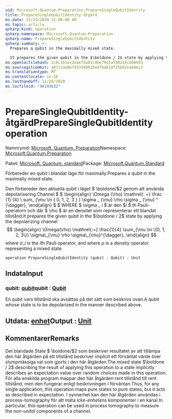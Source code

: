 ```yaml
---
uid: Microsoft.Quantum.Preparation.PrepareSingleQubitIdentity
title: PrepareSingleQubitIdentity-åtgärd
ms.date: 11/25/2020 12:00:00 AM
ms.topic: article
qsharp.kind: operation
qsharp.namespace: Microsoft.Quantum.Preparation
qsharp.name: PrepareSingleQubitIdentity
qsharp.summary: >-
  Prepares a qubit in the maximally mixed state.

  It prepares the given qubit in the $\boldone / 2$ state by applying the depolarizing channel $$ \begin{align} \Omega(\rho) \mathrel{:=} \frac{1}{4} \sum_{\mu \in \{0, 1, 2, 3\}} \sigma\_{\mu} \rho \sigma\_{\mu}^{\dagger}, \end{align} $$ where $\sigma\_i$ is the $i$th Pauli operator, and where $\rho$ is a density operator representing a mixed state.
ms.openlocfilehash: 1c8c161ec2eae73a81c46e7941af49145cde0493
ms.sourcegitcommit: a87c1aa8e7453360025e47ba614f25b02ea84ec3
ms.translationtype: MT
ms.contentlocale: sv-SE
ms.lasthandoff: 11/26/2020
ms.locfileid: "96193632"
---
```

# <a name="preparesinglequbitidentity-operation"></a><span data-ttu-id="72a0a-102">PrepareSingleQubitIdentity-åtgärd</span><span class="sxs-lookup"><span data-stu-id="72a0a-102">PrepareSingleQubitIdentity operation</span></span>

<span data-ttu-id="72a0a-103">Namnrymd: [Microsoft. Quantum. Preparation](xref:Microsoft.Quantum.Preparation)</span><span class="sxs-lookup"><span data-stu-id="72a0a-103">Namespace: [Microsoft.Quantum.Preparation](xref:Microsoft.Quantum.Preparation)</span></span>

<span data-ttu-id="72a0a-104">Paket: [Microsoft. Quantum. standard](https://nuget.org/packages/Microsoft.Quantum.Standard)</span><span class="sxs-lookup"><span data-stu-id="72a0a-104">Package: [Microsoft.Quantum.Standard](https://nuget.org/packages/Microsoft.Quantum.Standard)</span></span>


<span data-ttu-id="72a0a-105">Förbereder en qubit i blandat läge för maximally.</span><span class="sxs-lookup"><span data-stu-id="72a0a-105">Prepares a qubit in the maximally mixed state.</span></span>

<span data-ttu-id="72a0a-106">Den förbereder den aktuella qubit i läget $ \boldone/$2 genom att använda depolarisering Channel $ $ \begin{align} \Omega (\rho) \mathrel{: =} \frac {1} {4} \ sum_ {\mu \in \{ 0, 1, 2, 3 \} } \sigma \_ {\mu} \rho \sigma \_ {\mu} ^ {\dagger}, \end{align} $ $ WHERE $ \sigma \_ i $ är den $i $ th Pauli-operatorn och där $ \rho $ är en densitet som representerar ett blandat tillstånd.</span><span class="sxs-lookup"><span data-stu-id="72a0a-106">It prepares the given qubit in the $\boldone / 2$ state by applying the depolarizing channel $$ \begin{align} \Omega(\rho) \mathrel{:=} \frac{1}{4} \sum_{\mu \in \{0, 1, 2, 3\}} \sigma\_{\mu} \rho \sigma\_{\mu}^{\dagger}, \end{align} $$ where $\sigma\_i$ is the $i$th Pauli operator, and where $\rho$ is a density operator representing a mixed state.</span></span>

```qsharp
operation PrepareSingleQubitIdentity (qubit : Qubit) : Unit
```


## <a name="input"></a><span data-ttu-id="72a0a-107">Indata</span><span class="sxs-lookup"><span data-stu-id="72a0a-107">Input</span></span>

### <a name="qubit--qubit"></a><span data-ttu-id="72a0a-108">qubit: [qubit](xref:microsoft.quantum.lang-ref.qubit)</span><span class="sxs-lookup"><span data-stu-id="72a0a-108">qubit : [Qubit](xref:microsoft.quantum.lang-ref.qubit)</span></span>

<span data-ttu-id="72a0a-109">En qubit vars tillstånd ska avsättas på det sätt som beskrivs ovan.</span><span class="sxs-lookup"><span data-stu-id="72a0a-109">A qubit whose state is to be depolarized in the manner described above.</span></span>



## <a name="output--unit"></a><span data-ttu-id="72a0a-110">Utdata: [enhet](xref:microsoft.quantum.lang-ref.unit)</span><span class="sxs-lookup"><span data-stu-id="72a0a-110">Output : [Unit](xref:microsoft.quantum.lang-ref.unit)</span></span>



## <a name="remarks"></a><span data-ttu-id="72a0a-111">Kommentarer</span><span class="sxs-lookup"><span data-stu-id="72a0a-111">Remarks</span></span>

<span data-ttu-id="72a0a-112">Det blandade State $ \boldone/$2 som beskriver resultatet av att tillämpa den här åtgärden på ett tillstånd beskriver implicit ett förväntat värde över slumpmässiga val som gjorts i den här åtgärden.</span><span class="sxs-lookup"><span data-stu-id="72a0a-112">The mixed state $\boldone / 2$ describing the result of applying this operation to a state implicitly describes an expectation value over random choices made in this operation.</span></span>
<span data-ttu-id="72a0a-113">För alla enskilda program mappar den här åtgärden rent tillstånd till rent tillstånd, men den fungerar enligt beskrivningen i förväntan.</span><span class="sxs-lookup"><span data-stu-id="72a0a-113">Thus, for any single application, this operation maps pure states to pure states, but it acts as described in expectation.</span></span>
<span data-ttu-id="72a0a-114">I synnerhet kan den här åtgärden användas i process-tomography för att mäta *icke-enhetens* komponenter i en kanal.</span><span class="sxs-lookup"><span data-stu-id="72a0a-114">In particular, this operation can be used in process tomography to measure the *non-unital* components of a channel.</span></span>